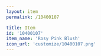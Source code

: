 ```yaml
---
layout: item
permalink: /10400107

title: Item
id: '10400107'
item_name: 'Rosy Pink Blush'
icon_url: 'customize/10400107.png'
---
```

